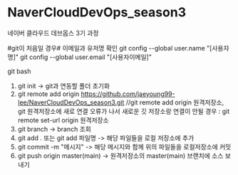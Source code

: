 # NaverCloudDevOps_season3
네이버 클라우드 데브옵스 3기 과정


#git이 처음일 경우#
이메일과 유저명 확인
git config --global user.name "[사용자명]"
git config --global user.email "[사용자이메일]"


git bash

1. git init -> git과 연동할 폴더 초기화
2. git remote add origin https://github.com/jaeyoung99-lee/NaverCloudDevOps_season3.git        //git remote add origin 원격저장소, git 원격저장소에 새로 연결 
   오류가 나서 새로운 깃 저장소랑 연결이 안될 경우 : git remote set-url origin 원격저장소
3. git branch -> branch 조회
4. git add . 또는 git add 파일명 -> 해당 파일들을 로컬 저장소에 추가
5. git commit -m "메시지" -> 해당 메시지와 함께 위의 파일들을 로컬저장소에 커밋
6. git push origin master(main) -> 원격저장소의 master(main) 브랜치에 소스 보내기
